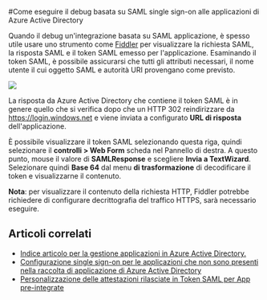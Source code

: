<properties 
    pageTitle="Come eseguire il debug basata su SAML single sign-on alle applicazioni di Azure Active Directory | Microsoft Azure" 
    description="Informazioni su come eseguire il debug basata su SAML single sign-on alle applicazioni di Azure Active Directory " 
    services="active-directory" 
    authors="asmalser-msft"  
    documentationCenter="na" manager="femila"/>
<tags 
    ms.service="active-directory" 
    ms.devlang="na" 
    ms.topic="article" 
    ms.tgt_pltfrm="na" 
    ms.workload="identity" 
    ms.date="02/09/2016" 
    ms.author="asmalser" />

#<a name="how-to-debug-saml-based-single-sign-on-to-applications-in-azure-active-directory"></a>Come eseguire il debug basata su SAML single sign-on alle applicazioni di Azure Active Directory

Quando il debug un'integrazione basata su SAML applicazione, è spesso utile usare uno strumento come [Fiddler](http://www.telerik.com/fiddler) per visualizzare la richiesta SAML, la risposta SAML e il token SAML emesso per l'applicazione. Esaminando il token SAML, è possibile assicurarsi che tutti gli attributi necessari, il nome utente il cui oggetto SAML e autorità URI provengano come previsto.

![][1]

La risposta da Azure Active Directory che contiene il token SAML è in genere quello che si verifica dopo che un HTTP 302 reindirizzare da https://login.windows.net e viene inviata a configurato **URL di risposta** dell'applicazione. 
 
È possibile visualizzare il token SAML selezionando questa riga, quindi selezionare il **controlli > Web Form** scheda nel Pannello di destra. A questo punto, mouse il valore di **SAMLResponse** e scegliere **Invia a TextWizard**. Selezionare quindi **Base 64** dal menu **di trasformazione** di decodificare il token e visualizzarne il contenuto.
 
**Nota**: per visualizzare il contenuto della richiesta HTTP, Fiddler potrebbe richiedere di configurare decrittografia del traffico HTTPS, sarà necessario eseguire.

## <a name="related-articles"></a>Articoli correlati

- [Indice articolo per la gestione applicazioni in Azure Active Directory.](active-directory-apps-index.md)
- [Configurazione single sign-on per le applicazioni che non sono presenti nella raccolta di applicazione di Azure Active Directory](active-directory-saas-custom-apps.md)
- [Personalizzazione delle attestazioni rilasciate in Token SAML per App pre-integrate](active-directory-saml-claims-customization.md)

<!--Image references-->
[1]: ./media/active-directory-saml-debugging/fiddler.png
